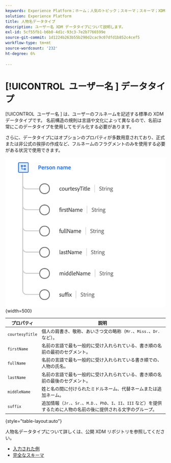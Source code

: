 ```yaml
---
keywords: Experience Platform；ホーム；人気のトピック；スキーマ；スキーマ；XDM；フィールド；スキーマ；スキーマ；fullName;xdm:fullName；ユーザー名；名前；データタイプ；データタイプ；データタイプ；
solution: Experience Platform
title: 人物名データタイプ
description: ユーザー名 XDM データタイプについて説明します。
exl-id: 5cf55fb1-b6b0-4d1c-93c3-7e2b7766599e
source-git-commit: 1d1224b263b55b290d2cac9c07dfd1b852c4cef5
workflow-type: tm+mt
source-wordcount: '232'
ht-degree: 6%

---
```


# [!UICONTROL &#x200B; ユーザー名 &#x200B;] データタイプ

[!UICONTROL &#x200B; ユーザー名 &#x200B;] は、ユーザーのフルネームを記述する標準の XDM データタイプです。 名前構造の規則は言語や文化によって異なるので、名前は常にこのデータタイプを使用してモデル化する必要があります。

さらに、データタイプにはオプションのプロパティが多数用意されており、正式または非公式の挨拶の作成など、フルネームのフラグメントのみを使用する必要がある状況で使用できます。

![](../images/data-types/person-name.png){width=500}

| プロパティ | 説明 |
| --- | --- |
| `courtesyTitle` | 個人の肩書き、敬称、あいさつ文の略称（`Mr.`、`Miss.`、`Dr.` など）。 |
| `firstName` | 名前の言語で最も一般的に受け入れられている、書き順の名前の最初のセグメント。 |
| `fullName` | 名前の言語で最も一般的に受け入れられている書き順での、人物の氏名。 |
| `lastName` | 名前の言語で最も一般的に受け入れられている、書き順の名前の最後のセグメント。 |
| `middleName` | 姓と名の間に付けられたミドルネーム、代替ネームまたは追加ネーム。 |
| `suffix` | 追加情報（`Jr.`、`Sr.`、`M.D.`、`PhD`、`I`、`II`、`III` など）を提供するために人物の名前の後に提供される文字のグループ。 |

{style="table-layout:auto"}

人物名データタイプについて詳しくは、公開 XDM リポジトリを参照してください。

* [ 入力された例 ](https://github.com/adobe/xdm/blob/master/components/datatypes/person/person-name.example.1.json)
* [ 完全なスキーマ ](https://github.com/adobe/xdm/blob/master/components/datatypes/person/person-name.schema.json)

